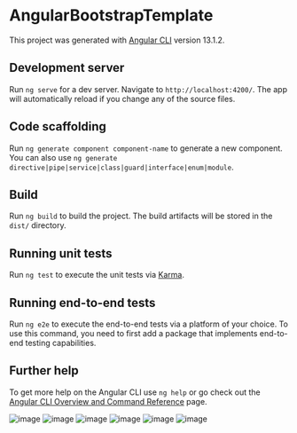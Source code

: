# AngularBootstrapTemplate

This project was generated with [Angular CLI](https://github.com/angular/angular-cli) version 13.1.2.

## Development server

Run `ng serve` for a dev server. Navigate to `http://localhost:4200/`. The app will automatically reload if you change
any of the source files.

## Code scaffolding

Run `ng generate component component-name` to generate a new component. You can also
use `ng generate directive|pipe|service|class|guard|interface|enum|module`.

## Build

Run `ng build` to build the project. The build artifacts will be stored in the `dist/` directory.

## Running unit tests

Run `ng test` to execute the unit tests via [Karma](https://karma-runner.github.io).

## Running end-to-end tests

Run `ng e2e` to execute the end-to-end tests via a platform of your choice. To use this command, you need to first add a
package that implements end-to-end testing capabilities.

## Further help

To get more help on the Angular CLI use `ng help` or go check out
the [Angular CLI Overview and Command Reference](https://angular.io/cli) page.


![image](https://user-images.githubusercontent.com/98574946/165184172-3ae9283f-5356-403a-afeb-5aa95d6e29ca.png)
![image](https://user-images.githubusercontent.com/98574946/165184295-b3bf9893-c8b5-409a-bde6-b95592394c67.png)
![image](https://user-images.githubusercontent.com/98574946/165184326-a848dfb0-4fbb-4acc-bb5b-53eeacdc0830.png)
![image](https://user-images.githubusercontent.com/98574946/165184469-d119deb9-2b17-488e-9a89-fdb5de74dd3f.png)
![image](https://user-images.githubusercontent.com/98574946/165184491-bfac9c19-078d-487a-9ac0-b559d8f4d6b9.png)
![image](https://user-images.githubusercontent.com/98574946/165184525-19a2144c-be0f-40a2-9672-75350eceaef8.png)







